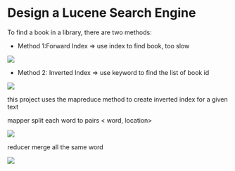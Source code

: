 # Design a Lucene Search Engine

To find a book in a library, there are two methods:

- Method 1:Forward Index => use index to find book, too slow

![](https://s3-us-west-2.amazonaws.com/donot-delete-github-image/Screen+Shot+2019-01-26+at+4.13.43+PM.png)

- Method 2: Inverted Index => use keyword to find the list of book id

![](https://s3-us-west-2.amazonaws.com/donot-delete-github-image/Screen+Shot+2019-01-26+at+4.14.20+PM.png)


this project uses the mapreduce method to create inverted index for a given text

mapper split each word to pairs < word, location>

![](https://s3-us-west-2.amazonaws.com/donot-delete-github-image/Screen+Shot+2019-01-26+at+4.16.55+PM.png)


 reducer merge all the same word
 
 
![](https://s3-us-west-2.amazonaws.com/donot-delete-github-image/Screen+Shot+2019-01-26+at+4.17.04+PM.png)

